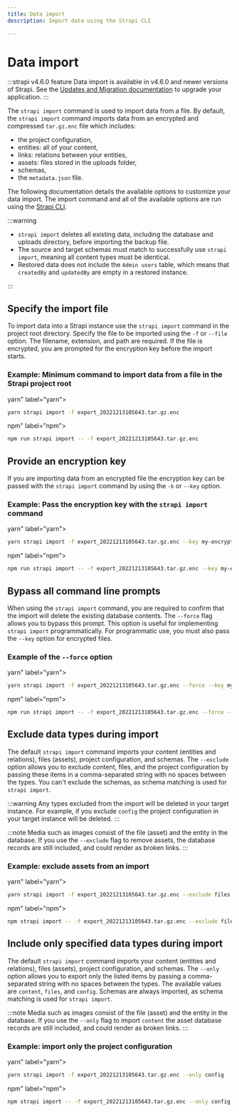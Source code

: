 ```yaml
---
title: Data import 
description: Import data using the Strapi CLI

---
```

# Data import

:::strapi v4.6.0 feature
Data import is available in v4.6.0 and newer versions of Strapi. See the [Updates and Migration documentation](/dev-docs/update-version) to upgrade your application.
:::

The `strapi import` command is used to import data from a file. By default, the `strapi import` command imports data from an encrypted and compressed `tar.gz.enc` file which includes:

- the project configuration,
- entities: all of your content,
- links: relations between your entities,
- assets: files stored in the uploads folder,
- schemas,
- the `metadata.json` file.

The following documentation details the available options to customize your data import. The import command and all of the available options are run using the [Strapi CLI](/dev-docs/cli#strapi-import).

:::warning

- `strapi import` deletes all existing data, including the database and uploads directory, before importing the backup file.
- The source and target schemas must match to successfully use `strapi import`, meaning all content types must be identical.
- Restored data does not include the `Admin users` table, which means that `createdBy` and `updatedBy` are empty in a restored instance.  

:::
## Specify the import file

To import data into a Strapi instance use the `strapi import` command in the project root directory. Specify the file to be imported using the `-f` or `--file` option. The filename, extension, and path are required. If the file is encrypted, you are prompted for the encryption key before the import starts.

### Example: Minimum command to import data from a file in the Strapi project root



yarn" label="yarn">

```bash
yarn strapi import -f export_20221213105643.tar.gz.enc
```



npm" label="npm">

```bash
npm run strapi import -- -f export_20221213105643.tar.gz.enc
```





## Provide an encryption key

If you are importing data from an encrypted file the encryption key can be passed with the `strapi import` command by using the `-k` or `--key` option.

### Example: Pass the encryption key with the `strapi import` command



yarn" label="yarn">

```bash
yarn strapi import -f export_20221213105643.tar.gz.enc --key my-encryption-key
```



npm" label="npm">

```bash
npm run strapi import -- -f export_20221213105643.tar.gz.enc --key my-encryption-key
```





## Bypass all command line prompts

When using the `strapi import` command, you are required to confirm that the import will delete the existing database contents. The `--force` flag allows you to bypass this prompt. This option is useful for implementing `strapi import` programmatically. For programmatic use, you must also pass the `--key` option for encrypted files.

### Example of the `--force` option



yarn" label="yarn">

```bash
yarn strapi import -f export_20221213105643.tar.gz.enc --force --key my-encryption-key
```



npm" label="npm">

```bash
npm run strapi import -- -f export_20221213105643.tar.gz.enc --force --key my-encryption-key
```





## Exclude data types during import

The default `strapi import` command imports your content (entities and relations), files (assets), project configuration, and schemas. The `--exclude` option allows you to exclude content, files, and the project configuration by passing these items in a comma-separated string with no spaces between the types. You can't exclude the schemas, as schema matching is used for `strapi import`.

:::warning
Any types excluded from the import will be deleted in your target instance. For example, if you exclude `config` the project configuration in your target instance will be deleted.
:::

:::note
Media such as images consist of the file (asset) and the entity in the database. If you use the `--exclude` flag to remove assets, the database records are still included, and could render as broken links.
:::

### Example: exclude assets from an import



yarn" label="yarn">

```bash
yarn strapi import -f export_20221213105643.tar.gz.enc --exclude files
```



npm" label="npm">

```bash
npm strapi import -- -f export_20221213105643.tar.gz.enc --exclude files
```





## Include only specified data types during import

The default `strapi import` command imports your content (entities and relations), files (assets), project configuration, and schemas. The `--only` option allows you to export only the listed items by passing a comma-separated string  with no spaces between the types. The available values are `content`, `files`, and `config`. Schemas are always imported, as schema matching is used for `strapi import`.

:::note
Media such as images consist of the file (asset) and the entity in the database. If you use the `--only` flag to import `content` the asset database records are still included, and could render as broken links.
:::

### Example: import only the project configuration



yarn" label="yarn">

```bash
yarn strapi import -f export_20221213105643.tar.gz.enc --only config
```



npm" label="npm">

```bash
npm strapi import -- -f export_20221213105643.tar.gz.enc --only config
```






